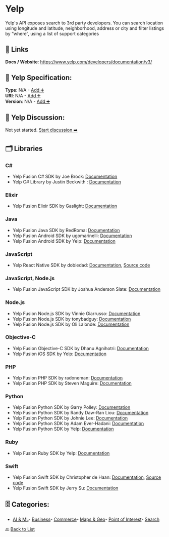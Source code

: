 # Yelp

Yelp's API exposes search to 3rd party developers. You can search location using longitude and latitude, neighborhood, address or city and filter listings by “where”, using a list of support categories

##  🔗 Links
**Docs / Website**: https://www.yelp.com/developers/documentation/v3/

## 🧬 Yelp Specification:
**Type**: N/A - [Add ➕](https://github.com/apis-list/apis-list/edit/main/apis.yaml#L22565)  
**URI**: N/A - [Add ➕](https://github.com/apis-list/apis-list/edit/main/apis.yaml#L22565)  
**Version**: N/A - [Add ➕](https://github.com/apis-list/apis-list/edit/main/apis.yaml#L22565)

## 💬 Yelp Discussion:
Not yet started. [Start discussion ➡️](https://github.com/apis-list/apis-list/discussions/new)

## 🗂️ Libraries
### C#
- Yelp Fusion C# SDK by Joe Brock: [Documentation](https://github.com/jdbrock/yelp-sharp)
- Yelp C# Library by Justin Beckwith : [Documentation](https://github.com/JustinBeckwith/YelpSharp)
### Elixir
- Yelp Fusion Elixir SDK by Gaslight: [Documentation](https://github.com/gaslight/exyelp)
### Java
- Yelp Fusion Java SDK by RedRoma: [Documentation](https://github.com/RedRoma/YelpJavaClient)
- Yelp Fusion Android SDK by ugomarinelli: [Documentation](https://github.com/ugomarinelli/Yelp)
- Yelp Fusion Android SDK by Yelp: [Documentation](https://github.com/Yelp/yelp-android)
### JavaScript
- Yelp React Native SDK by dobiedad: [Documentation](https://www.npmjs.com/package/v3-yelp-api), [Source code](https://github.com/dobiedad/v3-yelp-api)
### JavaScript, Node.js
- Yelp Fusion JavaScript SDK by Joshua Anderson Slate: [Documentation](https://github.com/joshuaslate/node-yelp-api)
### Node.js
- Yelp Fusion Node.js SDK by Vinnie Giarrusso: [Documentation](https://github.com/vingiarrusso/BasicYelpClient)
- Yelp Fusion Node.js SDK by tonybadguy: [Documentation](https://github.com/tonybadguy/yelp-fusion)
- Yelp Fusion Node.js SDK by Oli Lalonde: [Documentation](https://github.com/olalonde/node-yelp)
### Objective-C
- Yelp Fusion Objective-C SDK by Dhanu Agnihotri: [Documentation](https://github.com/dhanuagnihotri/Yelp)
- Yelp Fusion iOS SDK by Yelp: [Documentation](https://github.com/Yelp/yelp-ios)
### PHP
- Yelp Fusion PHP SDK by radoneman: [Documentation](https://github.com/radoneman/yelp-fusion-v3-php-client)
- Yelp Fusion PHP SDK by Steven Maguire: [Documentation](https://github.com/stevenmaguire/yelp-php)
### Python
- Yelp Fusion Python SDK by Garry Polley: [Documentation](https://github.com/garrypolley/yelp-client)
- Yelp Fusion Python SDK by Randy Daw-Ran Liou: [Documentation](https://github.com/dawran6/yelpy)
- Yelp Fusion Python SDK by Johnie Lee: [Documentation](https://github.com/JohnieLee/YelpClient)
- Yelp Fusion Python SDK by Adam Ever-Hadani: [Documentation](https://github.com/adamhadani/python-yelp)
- Yelp Fusion Python SDK by Yelp: [Documentation](https://github.com/Yelp/yelp-python)
### Ruby
- Yelp Fusion Ruby SDK by Yelp: [Documentation](https://github.com/Yelp/yelp-ruby)
### Swift
- Yelp Fusion Swift SDK by Christopher de Haan: [Documentation](https://yelp.github.io), [Source code](https://github.com/chrisdhaan/CDYelpFusionKit)
- Yelp Fusion Swift SDK by Jerry Su: [Documentation](https://github.com/jerrysu/CodePath-Yelp)


## 🗄️ Categories:
- [AI & ML](https://github.com/apis-list/apis-list#ai--ml-)- [Business](https://github.com/apis-list/apis-list#business-)- [Commerce](https://github.com/apis-list/apis-list#commerce-)- [Maps & Geo](https://github.com/apis-list/apis-list#maps--geo-)- [Point of Interest](https://github.com/apis-list/apis-list#point-of-interest-)- [Search](https://github.com/apis-list/apis-list#search-)

🔙  [Back to List](https://github.com/apis-list/apis-list)
